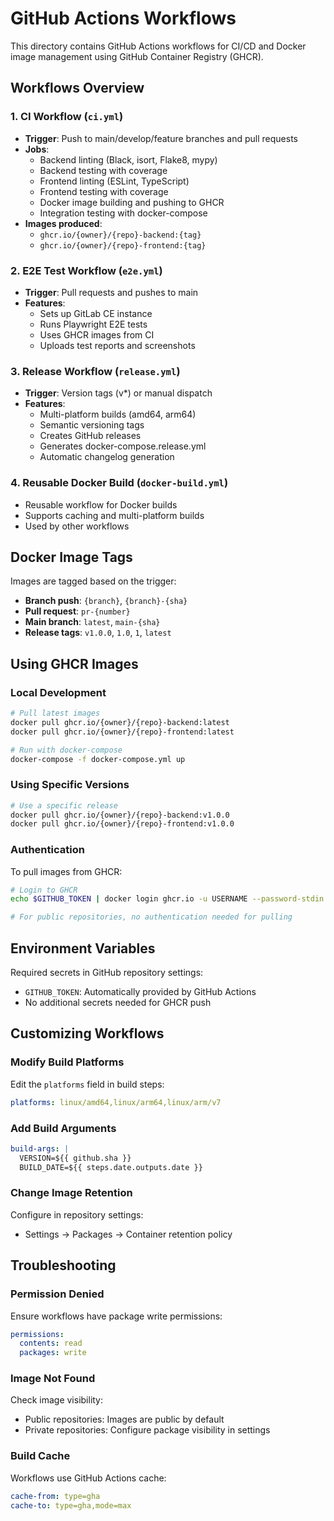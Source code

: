 # GitHub Actions Workflows

This directory contains GitHub Actions workflows for CI/CD and Docker image management using GitHub Container Registry (GHCR).

## Workflows Overview

### 1. CI Workflow (`ci.yml`)
- **Trigger**: Push to main/develop/feature branches and pull requests
- **Jobs**:
  - Backend linting (Black, isort, Flake8, mypy)
  - Backend testing with coverage
  - Frontend linting (ESLint, TypeScript)
  - Frontend testing with coverage
  - Docker image building and pushing to GHCR
  - Integration testing with docker-compose
- **Images produced**: 
  - `ghcr.io/{owner}/{repo}-backend:{tag}`
  - `ghcr.io/{owner}/{repo}-frontend:{tag}`

### 2. E2E Test Workflow (`e2e.yml`)
- **Trigger**: Pull requests and pushes to main
- **Features**:
  - Sets up GitLab CE instance
  - Runs Playwright E2E tests
  - Uses GHCR images from CI
  - Uploads test reports and screenshots

### 3. Release Workflow (`release.yml`)
- **Trigger**: Version tags (v*) or manual dispatch
- **Features**:
  - Multi-platform builds (amd64, arm64)
  - Semantic versioning tags
  - Creates GitHub releases
  - Generates docker-compose.release.yml
  - Automatic changelog generation

### 4. Reusable Docker Build (`docker-build.yml`)
- Reusable workflow for Docker builds
- Supports caching and multi-platform builds
- Used by other workflows

## Docker Image Tags

Images are tagged based on the trigger:

- **Branch push**: `{branch}`, `{branch}-{sha}`
- **Pull request**: `pr-{number}`
- **Main branch**: `latest`, `main-{sha}`
- **Release tags**: `v1.0.0`, `1.0`, `1`, `latest`

## Using GHCR Images

### Local Development

```bash
# Pull latest images
docker pull ghcr.io/{owner}/{repo}-backend:latest
docker pull ghcr.io/{owner}/{repo}-frontend:latest

# Run with docker-compose
docker-compose -f docker-compose.yml up
```

### Using Specific Versions

```bash
# Use a specific release
docker pull ghcr.io/{owner}/{repo}-backend:v1.0.0
docker pull ghcr.io/{owner}/{repo}-frontend:v1.0.0
```

### Authentication

To pull images from GHCR:

```bash
# Login to GHCR
echo $GITHUB_TOKEN | docker login ghcr.io -u USERNAME --password-stdin

# For public repositories, no authentication needed for pulling
```

## Environment Variables

Required secrets in GitHub repository settings:

- `GITHUB_TOKEN`: Automatically provided by GitHub Actions
- No additional secrets needed for GHCR push

## Customizing Workflows

### Modify Build Platforms

Edit the `platforms` field in build steps:
```yaml
platforms: linux/amd64,linux/arm64,linux/arm/v7
```

### Add Build Arguments

```yaml
build-args: |
  VERSION=${{ github.sha }}
  BUILD_DATE=${{ steps.date.outputs.date }}
```

### Change Image Retention

Configure in repository settings:
- Settings → Packages → Container retention policy

## Troubleshooting

### Permission Denied

Ensure workflows have package write permissions:
```yaml
permissions:
  contents: read
  packages: write
```

### Image Not Found

Check image visibility:
- Public repositories: Images are public by default
- Private repositories: Configure package visibility in settings

### Build Cache

Workflows use GitHub Actions cache:
```yaml
cache-from: type=gha
cache-to: type=gha,mode=max
```